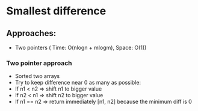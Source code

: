# Smallest difference

## Approaches:
- Two pointers ( Time: O(nlogn + mlogm), Space: O(1))


### Two pointer approach
- Sorted two arrays
- Try to keep difference near 0 as many as possible:
- If n1 < n2 => shift n1 to bigger value
- If n2 < n1 => shift n2 to bigger value
- If n1 == n2 => return immediately [n1, n2] because the minimum diff is 0
